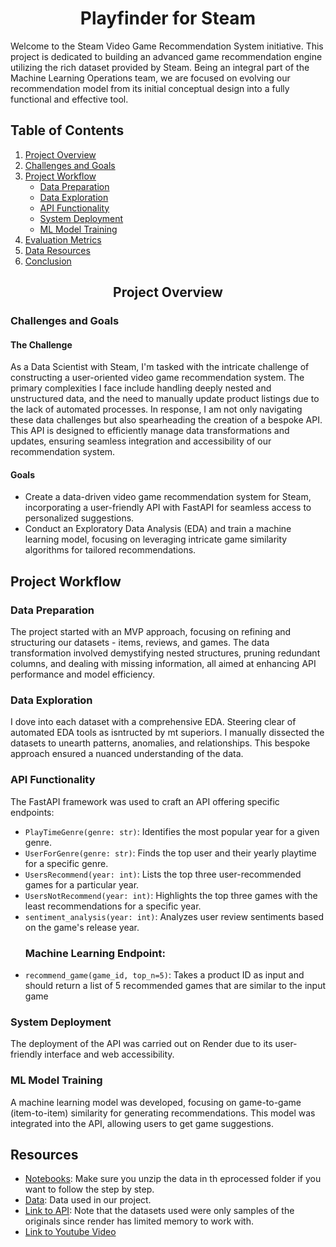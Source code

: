 # <center>Playfinder for Steam</center>

Welcome to the Steam Video Game Recommendation System initiative. This project is dedicated to building an advanced game recommendation engine utilizing the rich dataset provided by Steam. Being an integral part of the Machine Learning Operations team, we are focused on evolving our recommendation model from its initial conceptual design into a fully functional and effective tool.


## Table of Contents
1. [Project Overview](#project-overview)
2. [Challenges and Goals](#challenges-and-goals)
3. [Project Workflow](#project-workflow)
    - [Data Preparation](#data-preparation)
    - [Data Exploration](#data-exploration)
    - [API Functionality](#api-functionality)
    - [System Deployment](#system-deployment)
    - [ML Model Training](#ml-model-training)
4. [Evaluation Metrics](#evaluation-metrics)
5. [Data Resources](#data-resources)
6. [Conclusion](#conclusion)

## <center>Project Overview</center>

### Challenges and Goals

#### The Challenge

As a Data Scientist with Steam, I'm tasked with the intricate challenge of constructing a user-oriented video game recommendation system. The primary complexities I face include handling deeply nested and unstructured data, and the need to manually update product listings due to the lack of automated processes. In response, I am not only navigating these data challenges but also spearheading the creation of a bespoke API. This API is designed to efficiently manage data transformations and updates, ensuring seamless integration and accessibility of our recommendation system.


#### Goals
- Create a data-driven video game recommendation system for Steam, incorporating a user-friendly API with FastAPI for seamless access to personalized suggestions.
- Conduct an Exploratory Data Analysis (EDA) and train a machine learning model, focusing on leveraging intricate game similarity algorithms for tailored recommendations.

## Project Workflow

### Data Preparation
The project started with an MVP approach, focusing on refining and structuring our datasets - items, reviews, and games. The data transformation involved demystifying nested structures, pruning redundant columns, and dealing with missing information, all aimed at enhancing API performance and model efficiency.

### Data Exploration
I dove into each dataset with a comprehensive EDA. Steering clear of automated EDA tools as isntructed by mt superiors. I manually dissected the datasets to unearth patterns, anomalies, and relationships. This bespoke approach ensured a nuanced understanding of the data.

### API Functionality
The FastAPI framework was used to craft an API offering specific endpoints:
- `PlayTimeGenre(genre: str)`: Identifies the most popular year for a given genre.
- `UserForGenre(genre: str)`: Finds the top user and their yearly playtime for a specific genre.
- `UsersRecommend(year: int)`: Lists the top three user-recommended games for a particular year.
- `UsersNotRecommend(year: int)`: Highlights the top three games with the least recommendations for a specific year.
- `sentiment_analysis(year: int)`: Analyzes user review sentiments based on the game's release year.
  ### Machine Learning Endpoint:
- `recommend_game(game_id, top_n=5)`: Takes a product ID as input and should return a list of 5 recommended games that are similar to the input game


### System Deployment
The deployment of the API was carried out on Render due to its user-friendly interface and web accessibility.

### ML Model Training
A machine learning model was developed, focusing on game-to-game (item-to-item) similarity for generating recommendations. This model was integrated into the API, allowing users to get game suggestions.

## Resources
- [Notebooks](https://github.com/SebasArmijo/Playfinder-for-Steam/tree/master/notebooks): Make sure you unzip the data in th eprocessed folder if you want to follow the step by step.
- [Data](https://github.com/SebasArmijo/Playfinder-for-Steam/tree/master/data): Data used in our project.
- [Link to API](https://playfinder-for-steam.onrender.com/docs): Note that the datasets used were only samples of the originals since render has limited memory to work with.
- [Link to Youtube Video](https://playfinder-for-steam.onrender.com/docs)

